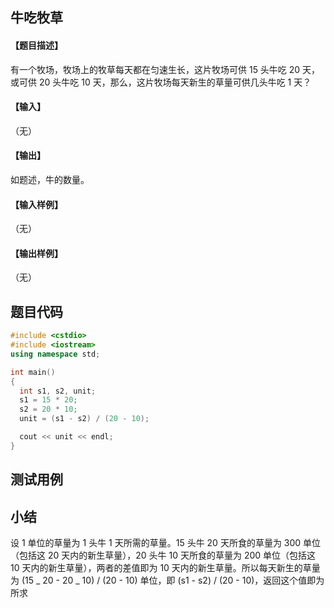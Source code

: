 ## 牛吃牧草

#### 【题目描述】

有一个牧场，牧场上的牧草每天都在匀速生长，这片牧场可供 15 头牛吃 20 天，或可供 20 头牛吃 10 天，那么，这片牧场每天新生的草量可供几头牛吃 1 天？

#### 【输入】

（无）

#### 【输出】

如题述，牛的数量。

#### 【输入样例】

（无）

#### 【输出样例】

（无）

## 题目代码

```c++
#include <cstdio>
#include <iostream>
using namespace std;

int main()
{
  int s1, s2, unit;
  s1 = 15 * 20;
  s2 = 20 * 10;
  unit = (s1 - s2) / (20 - 10);

  cout << unit << endl;
}
```

## 测试用例

## 小结

设 1 单位的草量为 1 头牛 1 天所需的草量。15 头牛 20 天所食的草量为 300 单位（包括这 20 天内的新生草量），20 头牛 10 天所食的草量为 200 单位（包括这 10 天内的新生草量），两者的差值即为 10 天内的新生草量。所以每天新生的草量为 (15 _ 20 - 20 _ 10) / (20 - 10) 单位，即 (s1 - s2) / (20 - 10)，返回这个值即为所求
